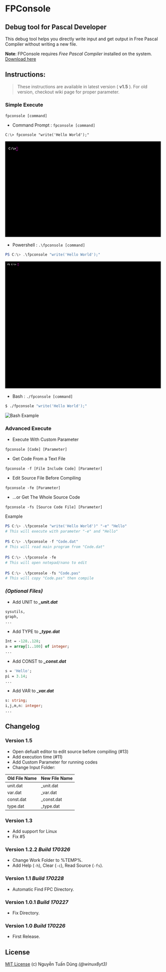 FPConsole
==============================

## Debug tool for Pascal Developer
This debug tool helps you directly write input and get output in Free Pascal Compiler without writing a new file.

**Note**: FPConsole requires _Free Pascal Compiler_ installed on the system. [Download here](http://www.freepascal.org/download.var)

## Instructions:
> These instructions are available in latest version ( **v1.5** ). For old version, checkout wiki page for proper parameter.

### Simple Execute
`fpconsole [command]`

- Command Prompt : `fpconsole [command]`
```batch
C:\> fpconsole "write('Hello World');"
```
![Command Prompt Example](/img/fpcs_cmd.gif)

- Powershell : `.\fpconsole [command]`

```powershell
PS C:\> .\fpconsole "write('Hello World');"
```
![Powershell Example](/img/fpcs_ps.gif)

- Bash : `./fpconsole [command]`

```bash
$ ./fpconsole "write('Hello World');"
```
![Bash Example](/img/fpcs_bash.gif)

### Advanced Execute

- Execute With Custom Parameter

`fpconsole [Code] [Parameter]`

- Get Code From a Text File

`fpconsole -f [File Include Code] [Parameter]`

- Edit Source File Before Compiling

`fpconsole -fe [Parameter]`

- ...or Get The Whole Source Code

`fpconsole -fs [Source Code File] [Parameter]`

Example
```powershell
PS C:\> .\fpconsole "write('Hello World')" "-e" "Hello"
# This will execute with parameter "-e" and "Hello"

PS C:\> .\fpconsole -f "Code.dat"
# This will read main program from "Code.dat"

PS C:\> .\fpconsole -fe
# This will open notepad/nano to edit

PS C:\> .\fpconsole -fs "Code.pas"
# This will copy "Code.pas" then compile
```

### _(Optional Files)_ 
- Add UNIT to _**_unit.dat**_
```pascal
sysutils,
graph,
...
```

- Add TYPE to _**_type.dat**_
```pascal
Int = -128..128;
a = array[1..100] of integer;
...
```
- Add CONST to _**_const.dat**_
```pascal
s = 'Hello';
pi = 3.14;
...
```
- Add VAR to _**_var.dat**_
```pascal
s: string;
i,j,m,n: integer;
...
```

## Changelog

### Version 1.5
- Open defualt editor to edit source before compiling (#13)
- Add execution time (#11)
- Add Custom Parameter for running codes
- Change Input Folder:

|Old File Name|New File Name|
|:------------|:------------|
|unit.dat     |_unit.dat    |
|var.dat      |_var.dat     |
|const.dat    |_const.dat   |
|type.dat     |_type.dat    |

### Version 1.3
- Add support for Linux
- Fix #5

### Version 1.2.2 *Build 170326*
- Change Work Folder to %TEMP%.
- Add Help (`-h`), Clear (`-c`), Read Source (`-fs`).

### Version 1.1 *Build 170228*
- Automatic Find FPC Directory.

### Version 1.0.1 *Build 170227*
- Fix Directory.

### Version 1.0 *Build 170226*
- First Release.

## License
[MIT License](/LICENSE) (c) Nguyễn Tuấn Dũng *(@winux8yt3)*
